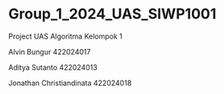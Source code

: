 # Group_1_2024_UAS_SIWP1001
Project UAS Algoritma Kelompok 1

Alvin Bungur 422024017

Aditya Sutanto 422024013

Jonathan Christiandinata 422024018
